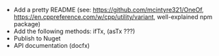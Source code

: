 * Add a pretty README (see: https://github.com/mcintyre321/OneOf, https://en.cppreference.com/w/cpp/utility/variant, well-explained npm package)
* Add the following methods: ifTx, (asTx ???)
* Publish to Nuget
* API documentation (docfx)